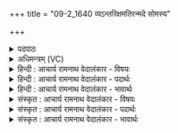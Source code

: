 +++
title = "09-2_1640 व्यऽन्तरिक्षमतिरन्मदे सोमस्य"

+++
<details><summary>पदपाठः</summary>

वि। अ꣣न्त꣡रि꣢क्षम्। अ꣣तिरत्। म꣡दे꣢꣯। सो꣡म꣢꣯स्य। रो꣣चना꣢। इ꣡न्द्रः꣢꣯। यत्। अ꣡भि꣢꣯नत्। व꣣ल꣢म्। १६४०।
</details>

<details><summary>अधिमन्त्रम् (VC)</summary>

- इन्द्रः
- गोषूक्त्यश्वसूक्तिनौ काण्वायनौ
- गायत्री
- षड्जः
</details>

<details><summary>हिन्दी : आचार्य रामनाथ वेदालंकार - विषयः</summary>

अगले मन्त्र में फिर जीवात्मा का विषय है।
</details>

<details><summary>हिन्दी : आचार्य रामनाथ वेदालंकार - पदार्थः</summary>

पदार्थान्वयभाषाः -  (इन्द्रः)बलवान् जीवात्मा(सोमस्य)भक्तिरस के(मदे)उत्साह में(यत्)जब(वलम्)आवरण डालनेवाले अर्थात् लक्ष्य-प्राप्ति के बाधक अविद्या-अस्मिता-राग-द्वेष आदि,काम-क्रोध आदि और व्याधि-स्त्यान-संशय-प्रमाद-आलस्य आदि विघ्न-समूह को(अभिनत्)छिन्न-भिन्न कर देता है,तब(अन्तरिक्षम्)मध्यस्थ मनोमय और विज्ञानमय आकाश को तथा(रोचना)उसमें प्रकाशमन सद्भाव-रूप नक्षत्रों को(वि-अतिरत्)फैला देता है ॥२॥
</details>

<details><summary>हिन्दी : आचार्य रामनाथ वेदालंकार - भावार्थः</summary>

भावार्थभाषाः -  परमात्मा के पास से प्राप्त बल से ही मनुष्य का आत्मा पग-पग पर आये हुए विघ्नों का विध्वंस करके लक्ष्य तक पहुँचने में समर्थ होता है ॥२॥
</details>

<details><summary>संस्कृत : आचार्य रामनाथ वेदालंकार - विषयः</summary>

अथ पुनरपि जीवात्मविषयमाह।
</details>

<details><summary>संस्कृत : आचार्य रामनाथ वेदालंकार - पदार्थः</summary>

पदार्थान्वयभाषाः -  (इन्द्रः)बलवान् जीवात्मा(सोमस्य)भक्तिरसस्य(मदे)उत्साहे(यत्)यदा(वलम्)आवरकं,लक्ष्यप्राप्तौ प्रतिबन्धकम् अविद्यास्मितारागद्वेषादिकं,कामक्रोधादिकं,व्याधिस्त्यानसंशय-प्रमादालस्यादिकं च विघ्नसमूहम्(अभिनत्)भिनत्ति तदा(अन्तरिक्षम्)मध्यस्थं मनोमयं विज्ञानमयं च आकाशम्,तत्र च(रोचना)रोचनानि तेजोमयानि सद्भावरूपाणि नक्षत्राणि(वि-अतिरत्)विस्तारयति ॥२॥
</details>

<details><summary>संस्कृत : आचार्य रामनाथ वेदालंकार - भावार्थः</summary>

भावार्थभाषाः -  परमात्मनः सकाशात् प्राप्तेन बलेनैव मनुष्यस्यात्मा पदे पदे समागतान् विघ्नान् विध्वस्य लक्ष्यं प्राप्तुं क्षमते ॥२॥
</details>